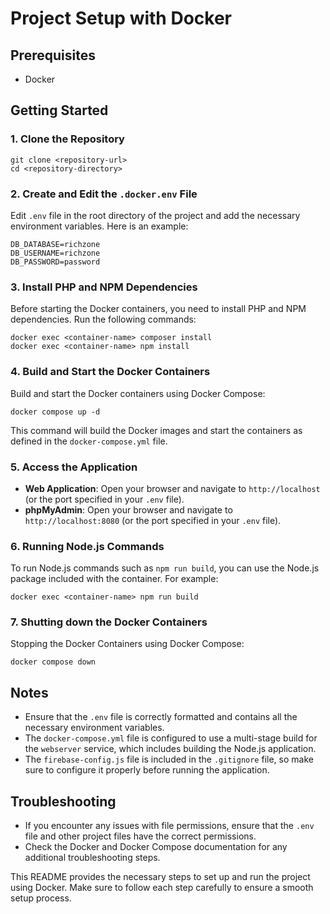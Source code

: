 # Project Setup with Docker

## Prerequisites
- Docker

## Getting Started

### 1. Clone the Repository
```shell
git clone <repository-url>
cd <repository-directory>
```

### 2. Create and Edit the `.docker.env` File
Edit `.env` file in the root directory of the project and add the necessary environment variables. Here is an example:

```shell
DB_DATABASE=richzone
DB_USERNAME=richzone
DB_PASSWORD=password
```

### 3. Install PHP and NPM Dependencies
Before starting the Docker containers, you need to install PHP and NPM dependencies. Run the following commands:

```shell
docker exec <container-name> composer install
docker exec <container-name> npm install
```

### 4. Build and Start the Docker Containers
Build and start the Docker containers using Docker Compose:

```shell
docker compose up -d
```

This command will build the Docker images and start the containers as defined in the `docker-compose.yml` file.

### 5. Access the Application
- **Web Application**: Open your browser and navigate to `http://localhost` (or the port specified in your `.env` file).
- **phpMyAdmin**: Open your browser and navigate to `http://localhost:8080` (or the port specified in your `.env` file).

### 6. Running Node.js Commands
To run Node.js commands such as `npm run build`, you can use the Node.js package included with the container. For example:

```shell
docker exec <container-name> npm run build
```

### 7. Shutting down the Docker Containers
Stopping the Docker Containers using Docker Compose:

```shell
docker compose down
```

## Notes
- Ensure that the `.env` file is correctly formatted and contains all the necessary environment variables.
- The `docker-compose.yml` file is configured to use a multi-stage build for the `webserver` service, which includes building the Node.js application.
- The `firebase-config.js` file is included in the `.gitignore` file, so make sure to configure it properly before running the application.

## Troubleshooting
- If you encounter any issues with file permissions, ensure that the `.env` file and other project files have the correct permissions.
- Check the Docker and Docker Compose documentation for any additional troubleshooting steps.

This README provides the necessary steps to set up and run the project using Docker. Make sure to follow each step carefully to ensure a smooth setup process.